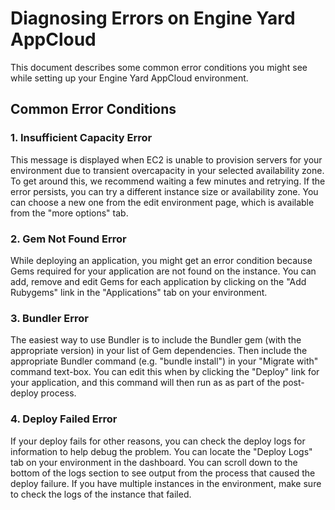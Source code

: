 # Diagnosing Errors on Engine Yard AppCloud

This document describes some common error conditions you might see while setting up your Engine Yard AppCloud environment.

## Common Error Conditions

### 1. Insufficient Capacity Error

This message is displayed when EC2 is unable to provision servers for your environment due to transient overcapacity in your selected availability zone. To get around this, we recommend waiting a few minutes and retrying. If the error persists, you can try a different instance size or availability zone. You can choose a new one from the edit environment page, which is available from the "more options" tab.

### 2. Gem Not Found Error

While deploying an application, you might get an error condition because Gems required for your application are not found on the instance. You can add, remove and edit Gems for each application by clicking on the "Add Rubygems" link in the "Applications" tab on your environment.

### 3. Bundler Error

The easiest way to use Bundler is to include the Bundler gem (with the appropriate version) in your list of Gem dependencies. Then include the appropriate Bundler command (e.g. "bundle install") in your "Migrate with" command text-box. You can edit this when by clicking the "Deploy" link for your application, and this command will then run as as part of the post-deploy process.

### 4. Deploy Failed Error

If your deploy fails for other reasons,  you can check the deploy logs for information to help debug the problem. You can locate the "Deploy Logs" tab on your environment in the dashboard. You can scroll down to the bottom of the logs section to see output from the process that caused the deploy failure. If you have multiple instances in the environment, make sure to check the logs of the instance that failed.

